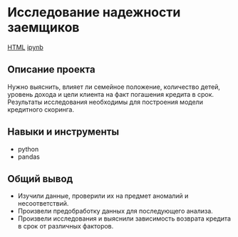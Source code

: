 # Исследование надежности заемщиков

[HTML](https://github.com/AntonSA888/Portfolio/blob/main/2_credit_scoring/credit_scoring.html) [ipynb](https://github.com/AntonSA888/Portfolio/blob/main/2_credit_scoring/credit_scoring.ipynb)


## Описание проекта

Нужно выяснить, влияет ли семейное положение, количество детей, уровень дохода и цели клиента на факт погашения кредита в срок. Результаты исследования необходимы для построения модели кредитного скоринга.


## Навыки и инструменты

- python
- pandas


## Общий вывод

- Изучили данные, проверили их на предмет аномалий и несоответствий.
- Произвели предобработку данных для последующего анализа.
- Произвели исследования и выяснили зависимость возврата кредита в срок от различных факторов.

